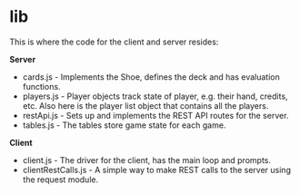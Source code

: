 lib
===

This is where the code for the client and server resides:

**Server**

* cards.js - Implements the Shoe, defines the deck and has evaluation functions.
* players.js - Player objects track state of player, e.g. their hand, credits,
  etc. Also here is the player list object that contains all the players.
* restApi.js - Sets up and implements the REST API routes for the server.
* tables.js - The tables store game state for each game.

**Client**

* client.js - The driver for the client, has the main loop and prompts.
* clientRestCalls.js - A simple way to make REST calls to the server using the
  request module.



